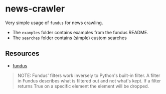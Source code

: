 # news-crawler

Very simple usage of `fundus` for news crawling.

- The `examples` folder contains examples from the fundus README.
- The `searches` folder contains (simple) custom searches

## Resources
- [fundus](https://github.com/flairNLP/fundus)

> NOTE: Fundus' filters work inversely to Python's built-in filter. A filter in Fundus describes what is filtered out and not what's kept. If a filter returns True on a specific element the element will be dropped.
